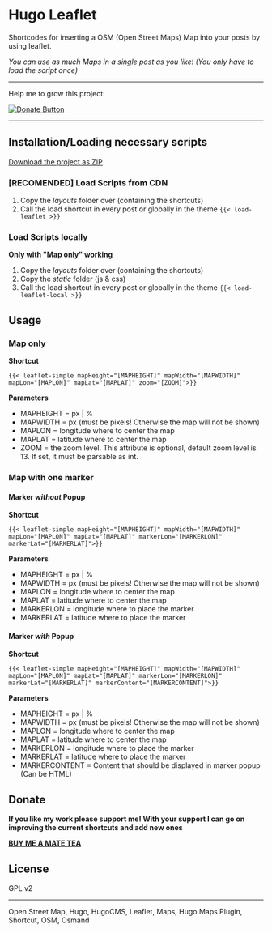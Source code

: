 # Hugo Leaflet

Shortcodes for inserting a OSM (Open Street Maps) Map into your posts by using leaflet.

_You can use as much Maps in a single post as you like! (You only have to load the script once)_


---

Help me to grow this project:

[![Donate Button](https://liberapay.com/assets/widgets/donate.svg)](https://liberapay.com/l1am0)

---

## Installation/Loading necessary scripts

[Download the project as ZIP](https://github.com/L1am0/hugo-leaflet/archive/master.zip)

### [RECOMENDED] Load Scripts from CDN

1) Copy the _layouts_ folder over (containing the shortcuts)
2) Call the load shortcut in every post or globally in the theme
`{{< load-leaflet >}}`

### Load Scripts locally
**Only with "Map only" working**

1) Copy the _layouts_ folder over (containing the shortcuts)
2) Copy the _static_ folder (js & css)
3) Call the load shortcut in every post or globally in the theme
`{{< load-leaflet-local >}}`

## Usage

### Map only

**Shortcut**

`{{< leaflet-simple mapHeight="[MAPHEIGHT]" mapWidth="[MAPWIDTH]" mapLon="[MAPLON]" mapLat="[MAPLAT]" zoom="[ZOOM]">}}`

**Parameters**

* MAPHEIGHT = px | %
* MAPWIDTH = px (must be pixels! Otherwise the map will not be shown)
* MAPLON = longitude where to center the map
* MAPLAT = latitude where to center the map
* ZOOM = the zoom level. This attribute is optional, default zoom level is 13. If set, it must be parsable as int.

### Map with one marker


#### Marker _without_ Popup

**Shortcut**

`{{< leaflet-simple mapHeight="[MAPHEIGHT]" mapWidth="[MAPWIDTH]" mapLon="[MAPLON]" mapLat="[MAPLAT]" markerLon="[MARKERLON]" markerLat="[MARKERLAT]">}}`

**Parameters**

* MAPHEIGHT = px | %
* MAPWIDTH = px (must be pixels! Otherwise the map will not be shown)
* MAPLON = longitude where to center the map
* MAPLAT = latitude where to center the map
* MARKERLON = longitude where to place the marker
* MARKERLAT = latitude where to place the marker

#### Marker _with_ Popup

**Shortcut**

`{{< leaflet-simple mapHeight="[MAPHEIGHT]" mapWidth="[MAPWIDTH]" mapLon="[MAPLON]" mapLat="[MAPLAT]" markerLon="[MARKERLON]" markerLat="[MARKERLAT]" markerContent="[MARKERCONTENT]">}}`

**Parameters**

* MAPHEIGHT = px | %
* MAPWIDTH = px (must be pixels! Otherwise the map will not be shown)
* MAPLON = longitude where to center the map
* MAPLAT = latitude where to center the map
* MARKERLON = longitude where to place the marker
* MARKERLAT = latitude where to place the marker
* MARKERCONTENT = Content that should be displayed in marker popup (Can be HTML)

## Donate

**If you like my work please support me! With your support I can go on improving the current shortcuts and add new ones**

**[BUY ME A MATE TEA](http://l1am0.eu/donate.php)**

## License
GPL v2

---
Open Street Map, Hugo, HugoCMS, Leaflet, Maps, Hugo Maps Plugin, Shortcut, OSM, Osmand
